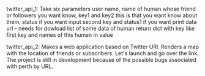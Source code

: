 twitter_api_1:
Take six parameters user name, name of human whose friend or followers you
want know, key1 and key2 this is that you want know about them, status
if you want input second key and status1 if you want print data
url - needs for dowload list of some data of human
return dict with key like first key and names of this human in value

twitter_api_2:
Makes a web application based on Twitter URl. Renders a map with the location of
friends or subscribers. Let's launch and go over the link. The project
is still in development because of the possible bugs associated with perth by URL.